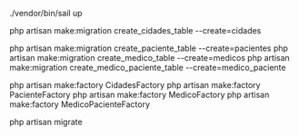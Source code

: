 ./vendor/bin/sail up

php artisan make:migration create_cidades_table --create=cidades

php artisan make:migration create_paciente_table --create=pacientes
php artisan make:migration create_medico_table --create=medicos
php artisan make:migration create_medico_paciente_table --create=medico_paciente

php artisan make:factory CidadesFactory
php artisan make:factory PacienteFactory
php artisan make:factory MedicoFactory
php artisan make:factory MedicoPacienteFactory

php artisan migrate
